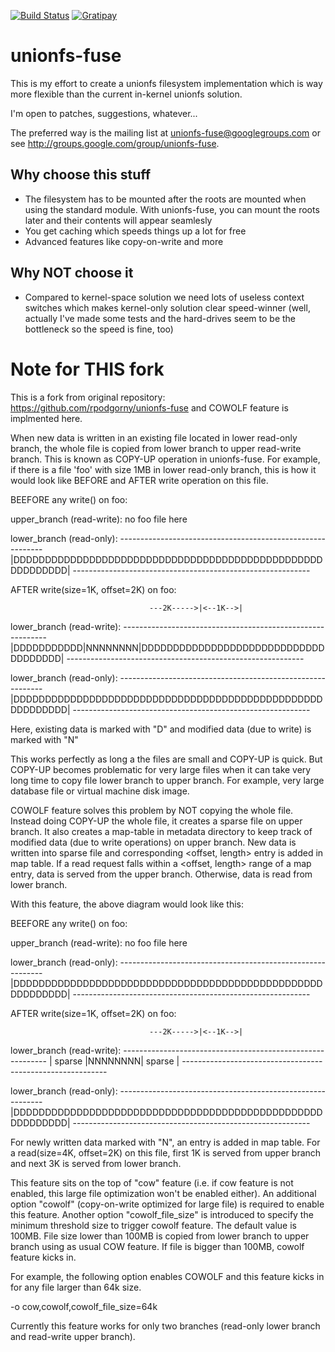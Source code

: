 [![Build Status](https://travis-ci.org/rpodgorny/unionfs-fuse.svg?branch=master)](https://travis-ci.org/rpodgorny/unionfs-fuse)
[![Gratipay](http://img.shields.io/gratipay/rpodgorny.svg)](https://gratipay.com/rpodgorny/)

unionfs-fuse
============

This is my effort to create a unionfs filesystem implementation which is way more
flexible than the current in-kernel unionfs solution.

I'm open to patches, suggestions, whatever...

The preferred way is the mailing list at unionfs-fuse@googlegroups.com
or see http://groups.google.com/group/unionfs-fuse.

Why choose this stuff
---------------------

* The filesystem has to be mounted after the roots are mounted when using the standard module. With unionfs-fuse, you can mount the roots later and their contents will appear seamlesly
* You get caching which speeds things up a lot for free
* Advanced features like copy-on-write and more

Why NOT choose it
-----------------

* Compared to kernel-space solution we need lots of useless context switches which makes kernel-only solution clear speed-winner (well, actually I've made some tests and the hard-drives seem to be the bottleneck so the speed is fine, too)

Note for THIS fork
==================

This is a fork from original repository: https://github.com/rpodgorny/unionfs-fuse and COWOLF feature is implmented here.

When new data is written in an existing file located in lower read-only branch, the whole file is copied from lower branch to upper read-write branch. This is known as COPY-UP operation in unionfs-fuse. For example, if there is a file 'foo' with size 1MB in lower read-only branch, this is how it would look like BEFORE and AFTER write operation on this file.

BEEFORE any write() on foo:

upper_branch (read-write):        no foo file here

lower_branch (read-only):         -----------------------------------------------------------
                                  |DDDDDDDDDDDDDDDDDDDDDDDDDDDDDDDDDDDDDDDDDDDDDDDDDDDDDDDDDD|
                                  -----------------------------------------------------------
                                  
                                  
AFTER write(size=1K, offset=2K) on foo:

                                   ---2K----->|<--1K-->|
lower_branch (read-write):        -----------------------------------------------------------
                                  |DDDDDDDDDDD|NNNNNNNN|DDDDDDDDDDDDDDDDDDDDDDDDDDDDDDDDDDDDD|
                                  -----------------------------------------------------------

lower_branch (read-only):         -----------------------------------------------------------
                                  |DDDDDDDDDDDDDDDDDDDDDDDDDDDDDDDDDDDDDDDDDDDDDDDDDDDDDDDDDD|
                                  -----------------------------------------------------------

Here, existing data is marked with "D" and modified data (due to write) is marked with "N"

This works perfectly as long a the files are small and COPY-UP is quick. But COPY-UP becomes problematic for very large files when it can take very long time to copy file lower branch to upper branch. For example, very large database file or virtual machine disk image.

COWOLF feature solves this problem by NOT copying the whole file. Instead doing COPY-UP the whole file, it creates a sparse file on upper branch. It also creates a map-table in metadata directory to keep track of modified data (due to write operations) on upper branch. New data is written into sparse file and corresponding <offset, length> entry is added in map table. If a read request falls within a <offset, length> range of a map entry, data is served from the upper branch. Otherwise, data is read from lower branch.

With this feature, the above diagram would look like this:

BEEFORE any write() on foo:

upper_branch (read-write):        no foo file here

lower_branch (read-only):         -----------------------------------------------------------
                                  |DDDDDDDDDDDDDDDDDDDDDDDDDDDDDDDDDDDDDDDDDDDDDDDDDDDDDDDDDD|
                                  -----------------------------------------------------------
                                  
                                  
AFTER write(size=1K, offset=2K) on foo:

                                   ---2K----->|<--1K-->|
lower_branch (read-write):        -----------------------------------------------------------
                                  |  sparse   |NNNNNNNN|       sparse                       |
                                  -----------------------------------------------------------

lower_branch (read-only):         -----------------------------------------------------------
                                  |DDDDDDDDDDDDDDDDDDDDDDDDDDDDDDDDDDDDDDDDDDDDDDDDDDDDDDDDDD|
                                  -----------------------------------------------------------

For newly written data marked with "N", an entry is added in map table.
For a read(size=4K, offset=2K) on this file, first 1K is served from upper branch and next 3K is served from lower branch.

This feature sits on the top of "cow" feature (i.e. if cow feature is not enabled, this large file optimization won't be enabled either). An additional option "cowolf" (copy-on-write optimized for large file) is required to enable this feature. Another option "cowolf_file_size" is introduced to specify the minimum threshold size to trigger cowolf feature. The default value is 100MB. File size lower than 100MB is copied from lower branch to upper branch using as usual COW feature. If file is bigger than 100MB, cowolf feature kicks in.

For example, the following option enables COWOLF and this feature kicks in for any file larger than 64k size.

-o cow,cowolf,cowolf_file_size=64k

Currently this feature works for only two branches (read-only lower branch and read-write upper branch).

